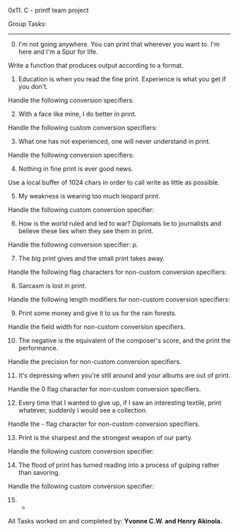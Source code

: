 
0x11. C - printf team project


Group Tasks:
***********

0. I'm not going anywhere. You can print that wherever you want to. I'm here and I'm a Spur for life.

Write a function that produces output according to a format.

1. Education is when you read the fine print. Experience is what you get if you don't.

Handle the following conversion specifiers:

2. With a face like mine, I do better in print.

Handle the following custom conversion specifiers:

3. What one has not experienced, one will never understand in print.

Handle the following conversion specifiers:

4. Nothing in fine print is ever good news.

Use a local buffer of 1024 chars in order to call write as little as possible.

5. My weakness is wearing too much leopard print.

Handle the following custom conversion specifier:

6. How is the world ruled and led to war? Diplomats lie to journalists and believe these lies when they see them in print.

Handle the following conversion specifier: p.

7. The big print gives and the small print takes away.

Handle the following flag characters for non-custom conversion specifiers:

8. Sarcasm is lost in print.

Handle the following length modifiers for non-custom conversion specifiers:

9. Print some money and give it to us for the rain forests.

Handle the field width for non-custom conversion specifiers.

10. The negative is the equivalent of the composer's score, and the print the performance.

Handle the precision for non-custom conversion specifiers.

11. It's depressing when you're still around and your albums are out of print.

Handle the 0 flag character for non-custom conversion specifiers.

12. Every time that I wanted to give up, if I saw an interesting textile, print whatever, suddenly I would see a collection.

Handle the - flag character for non-custom conversion specifiers.

13. Print is the sharpest and the strongest weapon of our party.

Handle the following custom conversion specifier:

14. The flood of print has turned reading into a process of gulping rather than savoring.

Handle the following custom conversion specifier:

15. *


All Tasks worked on and completed by:
        **Yvonne C.W. and Henry Akinola.**